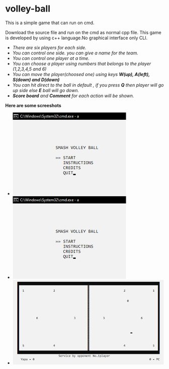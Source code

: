 # volley-ball
This is a simple game that can run on cmd.

Download the source file and run on the cmd as normal cpp file.
This game is developed by using c++ language.No graphical interface only CLI.

* *There are six players for each side.* 
* *You can control one side. you can give a name for the team.*
* *You can control one player at a time.*
* *You can choose a player using numbers that belongs to the player (1,2,3,4,5 and 6)*
* *You can move the player(choosed one) using keys **W(up), A(left), S(down) and D(down)***
* *You can hit direct to the ball in default , if you press **Q** then player will go up side else **E** ball will go down.*
* ***Score board** and **Comment** for each action will be shown.*

**Here are some screeshots**
* ![start](https://github.com/yapa-ymtl/volley-ball/blob/master/Screenshot%20(82).png)
* ![instruction](https://github.com/yapa-ymtl/volley-ball/blob/master/Screenshot%20(82).png)
* ![game](https://github.com/yapa-ymtl/volley-ball/blob/master/Screenshot%20(85).png)
